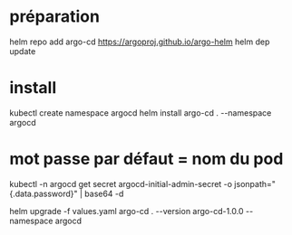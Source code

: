 # préparation
helm repo add argo-cd https://argoproj.github.io/argo-helm
helm dep update

# install
kubectl create namespace argocd
helm install argo-cd . --namespace argocd

# mot passe par défaut = nom du pod
kubectl -n argocd get secret argocd-initial-admin-secret -o jsonpath="{.data.password}" | base64 -d

helm upgrade -f values.yaml argo-cd . --version argo-cd-1.0.0 --namespace argocd